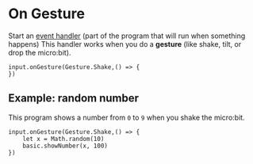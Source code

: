 # On Gesture

Start an [event handler](/reference/event-handler) (part of the
program that will run when something happens) This handler works when
you do a **gesture** (like shake, tilt, or drop the micro:bit).

```sig
input.onGesture(Gesture.Shake,() => {
})
```

## Example: random number

This program shows a number from `0` to `9` when you shake the micro:bit.

```blocks
input.onGesture(Gesture.Shake,() => {
    let x = Math.random(10)
    basic.showNumber(x, 100)
})
```

